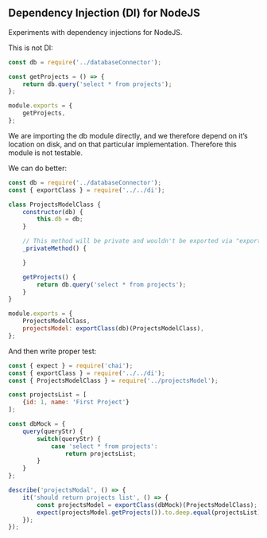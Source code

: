 ## Dependency Injection (DI) for NodeJS

Experiments with dependency injections for NodeJS.

This is not DI:

```js
const db = require('../databaseConnector');

const getProjects = () => {
    return db.query('select * from projects');
};

module.exports = {
    getProjects,
};
```

We are importing the db module directly, and we therefore depend on it’s location on disk,
and on that particular implementation. Therefore this module is not testable.

We can do better:

```js
const db = require('../databaseConnector');
const { exportClass } = require('../../di');

class ProjectsModelClass {
    constructor(db) {
        this.db = db;
    }

    // This method will be private and wouldn't be exported via "exportClass"
    _privateMethod() {

    }

    getProjects() {
        return db.query('select * from projects');
    }
}

module.exports = {
    ProjectsModelClass,
    projectsModel: exportClass(db)(ProjectsModelClass),
};
```

And then write proper test:

```js
const { expect } = require('chai');
const { exportClass } = require('../../di');
const { ProjectsModelClass } = require('../projectsModel');

const projectsList = [
    {id: 1, name: 'First Project'}
];

const dbMock = {
    query(queryStr) {
        switch(queryStr) {
            case 'select * from projects':
                return projectsList;
        }
    }
};

describe('projectsModal', () => {
    it('should return projects list', () => {
        const projectsModel = exportClass(dbMock)(ProjectsModelClass);
        expect(projectsModel.getProjects()).to.deep.equal(projectsList);
    });
});
```